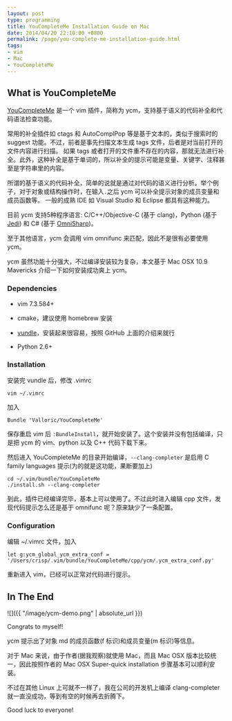 ```yaml
---
layout: post
type: programming
title: YouCompleteMe Installation Guide on Mac
date: 2014/04/20 22:10:00 +0800
permalink: /page/you-complete-me-installation-guide.html
tags:
- vim
- Mac
- YouCompleteMe
---
```


## What is YouCompleteMe

[YouCompleteMe](https://github.com/Valloric/YouCompleteMe) 是一个 vim 插件，简称为 ycm，支持基于语义的代码补全和代码语法检查功能。

常用的补全插件如 ctags 和 AutoComplPop 等是基于文本的，类似于搜索时的 suggest 功能。不过，前者是事先扫描文本生成 tags 文件，后者是对当前打开的文件内容进行扫描。
如果 tags 或者打开的文件重不存在的内容，那就无法进行补全。此外，这种补全是基于单词的，所以补全的提示可能是变量、关键字、注释甚至是字符串里的内容。

所谓的基于语义的代码补全，简单的说就是通过对代码的语义进行分析。举个例子，对于对象或结构操作时，在输入`.`之后 ycm 可以补全提示对象的成员变量和成员函数等。
一般的成熟 IDE 如 Visual Studio 和 Eclipse 都具有这种能力。

目前 ycm 支持5种程序语言:
C/C++/Objective-C (基于 clang)，Python (基于 [Jedi](https://github.com/davidhalter/jedi)) 和 C# (基于 [OmniSharp](https://github.com/nosami/OmniSharpServer))。

至于其他语言，ycm 会调用 vim omnifunc 来匹配，因此不是很有必要使用 ycm。

ycm 虽然功能十分强大，不过编译安装较为复杂，本文基于 Mac OSX 10.9 Mavericks 介绍一下如何安装成功爽上 ycm。

### Dependencies

* vim 7.3.584+

* cmake，建议使用 homebrew 安装

* [vundle](https://github.com/gmarik/Vundle.vim)，安装起来很容易，按照 GitHub 上面的介绍来就行

* Python 2.6+

### Installation

安装完 vundle 后，修改 .vimrc

```
vim ~/.vimrc
```

加入

```
Bundle 'Valloric/YouCompleteMe'
```

保存重启 vim 后 `:BundleInstall`，就开始安装了。这个安装并没有包括编译，只是把 ycm 的 vim、python 以及 C++ 代码下载下来。

然后进入 YouCompleteMe 的目录开始编译，```--clang-completer``` 是启用 C family languages 提示(为的就是这功能，果断要加上)

```
cd ~/.vim/bundle/YouCompleteMe
./install.sh --clang-completer
```

到此，插件已经编译完毕，基本上可以使用了。不过此时进入编辑 cpp 文件，发现代码提示怎么还是基于 omnifunc 呢？原来缺少了一条配置。

### Configuration

编辑 ~/.vimrc 文件，加入

```
let g:ycm_global_ycm_extra_conf = '/Users/crisp/.vim/bundle/YouCompleteMe/cpp/ycm/.ycm_extra_conf.py'
```

重新进入 vim，已经可以正常对代码进行提示。

## In The End

![]({{ "/image/ycm-demo.png" | absolute_url }})

Congrats to myself!

ycm 提示出了对象 md 的成员函数(f 标识)和成员变量(m 标识)等信息。

对于 Mac 来说，由于作者(据我观察)就使用 Mac，而且 Mac OSX 版本比较统一，因此按照作者的 Mac OSX Super-quick installation 步骤基本可以顺利安装。

不过在其他 Linux 上可就不一样了，我在公司的开发机上编译 clang-completer 就一直没成功，等到有空的时候再去折腾下。

Good luck to everyone!
